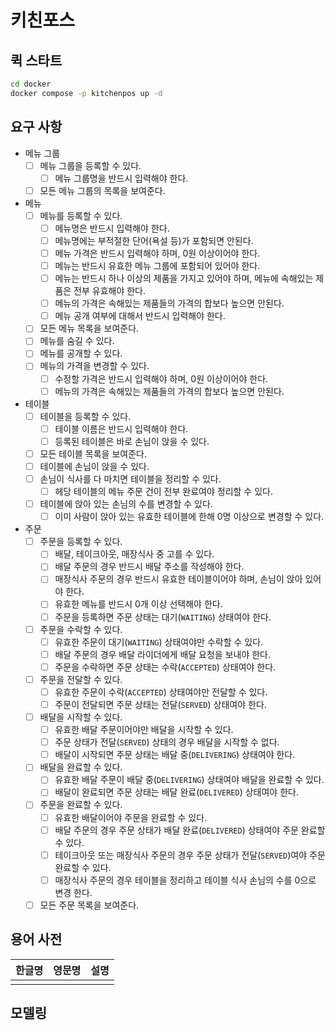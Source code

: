 # 키친포스

## 퀵 스타트

```sh
cd docker
docker compose -p kitchenpos up -d
```

## 요구 사항

- 메뉴 그룹
  - [ ] 메뉴 그룹을 등록할 수 있다.
    - [ ] 메뉴 그룹명을 반드시 입력해야 한다. 
  - [ ] 모든 메뉴 그룹의 목록을 보여준다.
- 메뉴
  - [ ] 메뉴를 등록할 수 있다.
    - [ ] 메뉴명은 반드시 입력해야 한다.
    - [ ] 메뉴명에는 부적절한 단어(욕설 등)가 포함되면 안된다.
    - [ ] 메뉴 가격은 반드시 입력해야 하며, 0원 이상이어야 한다.
    - [ ] 메뉴는 반드시 유효한 메뉴 그룹에 포함되어 있어야 한다.
    - [ ] 메뉴는 반드시 하나 이상의 제품을 가지고 있어야 하며, 메뉴에 속해있는 제품은 전부 유효해야 한다.
    - [ ] 메뉴의 가격은 속해있는 제품들의 가격의 합보다 높으면 안된다.
    - [ ] 메뉴 공개 여부에 대해서 반드시 입력해야 한다.
  - [ ] 모든 메뉴 목록을 보여준다.
  - [ ] 메뉴를 숨길 수 있다.
  - [ ] 메뉴를 공개할 수 있다.
  - [ ] 메뉴의 가격을 변경할 수 있다.
    - [ ] 수정할 가격은 반드시 입력해야 하며, 0원 이상이어야 한다. 
    - [ ] 메뉴의 가격은 속해있는 제품들의 가격의 합보다 높으면 안된다.
- 테이블
  - [ ] 테이블을 등록할 수 있다.
    - [ ] 테이블 이름은 반드시 입력해야 한다.
    - [ ] 등록된 테이블은 바로 손님이 앉을 수 있다.
  - [ ] 모든 테이블 목록을 보여준다.
  - [ ] 테이블에 손님이 앉을 수 있다.
  - [ ] 손님이 식사를 다 마치면 테이블을 정리할 수 있다.
    - [ ] 헤당 테이블의 메뉴 주문 건이 전부 완료여야 정리할 수 있다.
  - [ ] 테이블에 앉아 있는 손님의 수를 변경할 수 있다.
    - [ ] 이미 사람이 앉아 있는 유효한 테이블에 한해 0명 이상으로 변경할 수 있다.
- 주문
  - [ ] 주문을 등록할 수 있다.
    - [ ] 배달, 테이크아웃, 매장식사 중 고를 수 있다.
    - [ ] 배달 주문의 경우 반드시 배달 주소를 작성해야 한다. 
    - [ ] 매장식사 주문의 경우 반드시 유효한 테이블이어야 하며, 손님이 앉아 있어야 한다.
    - [ ] 유효한 메뉴를 반드시 0개 이상 선택해야 한다.
    - [ ] 주문을 등록하면 주문 상태는 대기(`WAITING`) 상태여야 한다.
  - [ ] 주문을 수락할 수 있다.
    - [ ] 유효한 주문이 대기(`WAITING`) 상태여야만 수락할 수 있다. 
    - [ ] 배달 주문의 경우 배달 라이더에게 배달 요청을 보내야 한다. 
    - [ ] 주문을 수락하면 주문 상태는 수락(`ACCEPTED`) 상태여야 한다.
  - [ ] 주문을 전달할 수 있다.
    - [ ] 유효한 주문이 수락(`ACCEPTED`) 상태여야만 전달할 수 있다.
    - [ ] 주문이 전달되면 주문 상태는 전달(`SERVED`) 상태여야 한다.
  - [ ] 배달을 시작할 수 있다.
    - [ ] 유효한 배달 주문이어야만 배달을 시작할 수 있다.
    - [ ] 주문 상태가 전달(`SERVED`) 상태의 경우 배달을 시작할 수 없다.
    - [ ] 배달이 시작되면 주문 상태는 배달 중(`DELIVERING`) 상태여야 한다.
  - [ ] 배달을 완료할 수 있다.
    - [ ] 유효한 배달 주문이 배달 중(`DELIVERING`) 상태여야 배달을 완료할 수 있다.
    - [ ] 배달이 완료되면 주문 상태는 배달 완료(`DELIVERED`) 상태여야 한다.
  - [ ] 주문을 완료할 수 있다.
    - [ ] 유효한 배달이어야 주문을 완료할 수 있다.
    - [ ] 배달 주문의 경우 주문 상태가 배달 완료(`DELIVERED`) 상태여야 주문 완료할 수 있다.
    - [ ] 테이크아웃 또는 매장식사 주문의 경우 주문 상태가 전달(`SERVED`)여야 주문 완료할 수 있다.
    - [ ] 매장식사 주문의 경우 테이블을 정리하고 테이블 식사 손님의 수를 0으로 변경 한다.
  - [ ] 모든 주문 목록을 보여준다.

## 용어 사전

| 한글명 | 영문명 | 설명 |
| --- | --- | --- |
|  |  |  |

## 모델링

